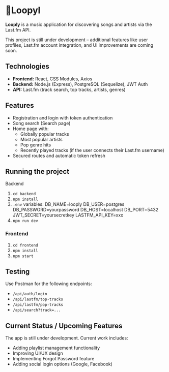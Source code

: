 # 🎵Loopyl

**Looply** is a music application for discovering songs and artists via the Last.fm API.

This project is still under development – additional features like user profiles, Last.fm account integration, and UI improvements are coming soon.

##  Technologies

- **Frontend:** React, CSS Modules, Axios
- **Backend:** Node.js (Express), PostgreSQL (Sequelize), JWT Auth
- **API:** Last.fm (track search, top tracks, artists, genres)

## Features

- Registration and login with token authentication
- Song search (Search page)
- Home page with:
  - Globally popular tracks
  - Most popular artists
  - Pop genre hits
  - Recently played tracks (if the user connects their Last.fm username)
- Secured routes and automatic token refresh

## Running the project
Backend

1. `cd backend`
2. `npm install`
3. `.env` variables: DB_NAME=looply
                     DB_USER=postgres
                     DB_PASSWORD=yourpassword
                     DB_HOST=localhost
                     DB_PORT=5432
                     JWT_SECRET=yoursecretkey
                     LASTFM_API_KEY=xxx
4. `npm run dev`

### Frontend
1. `cd frontend`
2. `npm install`
3. `npm start`

##  Testing
Use Postman for the following endpoints:
- `/api/auth/login`
- `/api/lastfm/top-tracks`
- `/api/lastfm/pop-tracks`
- `/api/search?track=...`

## Current Status / Upcoming Features
The app is still under development. Current work includes:
- Adding playlist management functionality
- Improving UI/UX design
- Implementing Forgot Password feature
- Adding social login options (Google, Facebook)
